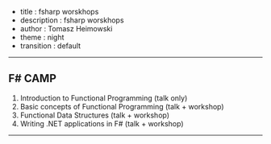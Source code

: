 - title : fsharp worskhops
- description : fsharp worskhops
- author : Tomasz Heimowski
- theme : night
- transition : default

***

## F# CAMP

1. Introduction to Functional Programming (talk only)
2. Basic concepts of Functional Programming (talk + workshop)
3. Functional Data Structures (talk + workshop)
4. Writing .NET applications in F# (talk + workshop)

***